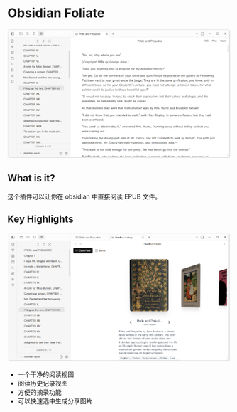 # Obsidian Foliate

![Preview Image](./docs/preview-image.png)

## What is it?

这个插件可以让你在 obsidian 中直接阅读 EPUB 文件。

## Key Highlights

![Cover Flow](./docs/reading-history-coverflow.png)

- 一个干净的阅读视图
- 阅读历史记录视图
- 方便的摘录功能
- 可以快速选中生成分享图片

